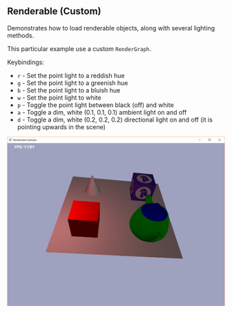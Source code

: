 ## Renderable (Custom)

Demonstrates how to load renderable objects, along with several lighting methods.

This particular example use a custom `RenderGraph`.

Keybindings:

* `r` - Set the point light to a reddish hue
* `g` - Set the point light to a greenish hue
* `b` - Set the point light to a bluish hue
* `w` - Set the point light to white
* `p` - Toggle the point light between black (off) and white
* `a` - Toggle a dim, white (0.1, 0.1, 0.1) ambient light on and off
* `d` - Toggle a dim, white (0.2, 0.2, 0.2) directional light on and off (it is pointing upwards in the scene)

![renderable example screenshot](./screenshot.png)